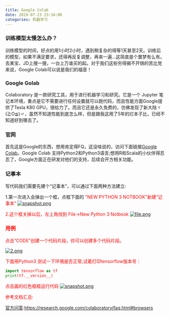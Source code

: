 ```yaml
---
title: Google Colab
date: 2019-07-23 23:34:00
categories: 机器学习
---
```


### 训练模型太慢怎么办？

训练模型的时间，好点的用1小时2小时，遇到稍复杂的得等1天甚至2天。训练后的模型，如果不满足要求，还得再反复调整，再来一遍...这简直是个噩梦有么有。去某宝、JD上搜一搜，一台上万谁买的起。对于我们这些穷得揭不开锅的苦比党来说，Google Colab可以说是我们的福音！

### Google Golab

Colaboratory 是一款研究工具，用于进行机器学习和研究。它是一个 Jupyter 笔记本环境，重点是它不需要进行任何设置就可以跑代码，而且性能方面Google提供了Tesla K80 GPU，很给力了。而且它还是永久免费的，仿佛发现了新大陆ヾ(≧O≦)〃，虽然不知道性能到底怎么样，但是跟我这用了5年的烂本子比，已经不知道好到哪去了。

### 官网

首先这是Google的东西，想用肯定得FQ，这没啥说的，访问下面链接[Google Colab](https://colab.research.google.com)。Google Colab 支持Python2和Python3语言;想用R和Scala的小伙伴得忍忍了，Google方面正在研发对他们的支持，后续会开方相关功能。

### 记事本

写代码我们需要先建个“记事本”，可以通过下面两种方法建立:

1.第一次进入会弹出一个框，点框下面的 <font color="red">"NEW PYTHON 3 NOTBOOK"新建“记事本”
[![snapshot.png](https://i.loli.net/2019/07/23/5d3722e1577ab71988.png)](https://i.loli.net/2019/07/23/5d3722e1577ab71988.png)

2.这个框关掉以后，左上角找到 File->New Python 3 Notbook
[![file.png](https://i.loli.net/2019/07/23/5d372313881d457467.png)](https://i.loli.net/2019/07/23/5d372313881d457467.png)

### 用例

点击“CODE”创建一个代码片段，你可以创建多个代码片段。

[![2.png](https://i.loli.net/2019/07/23/5d3728ac90b5852441.png)](https://i.loli.net/2019/07/23/5d3728ac90b5852441.png)

下面用Python3 测试一下环境是否正常,试着打印tensorflow版本号：

```python
import tensorflow as tf
print(tf.__version__)
```

点击画的红色框框运行代码
[![snapshot.png](https://i.loli.net/2019/07/23/5d372439cf26465483.png)](https://i.loli.net/2019/07/23/5d372439cf26465483.png)

参考文档汇总:

[官方问答](https://research.google.com/colaboratory/faq.html#browsers):https://research.google.com/colaboratory/faq.html#browsers